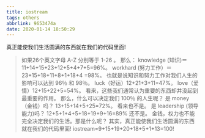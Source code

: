 ```yaml
---
title: iostream
tags: others
abbrlink: 9653474a
date: 2020-01-14 18:50:29
---
```

真正能使我们生活圆满的东西就在我们的代码里面!
<!--more-->
> 如果26个英文字母 A-Z 分别等于 1-26 。
> 那么：
> knowledge (知识)＝ 11+14+15+23+12+5+4+7+5=96%。
> workhard (努力工作）＝ 23+15+18+11+8+1+18+4 =98%。
> 也就是说知识和努力工作对我们人生的影响可以达到 96％ 和 98％。
> luck（好运）12+21+3+11=47%。
> love（爱情）12+15+22+5=54%。
> 看来，这些我们通常认为重要的东西却并没起到最重要的作用。
> 那么，什么可以决定我们 100％ 的人生呢？
> 是 money（金钱）吗？
> 13+15+14+5+25=72%。
> 看来也不是。
> 是 leadership (领导能力)吗？       12+5+1+4+5+18+19+9+16=89%
> 还不是。
> 金钱，权力也不能完全决定我们的生活。那是什么呢？
> 其实，真正能使我们生活圆满的东西就在我们的代码里面!
> iostream=9+15+19+20+18+5+1+13=100!